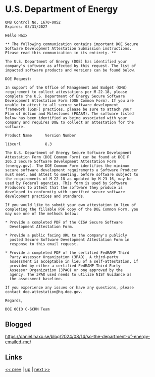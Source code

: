 # U.S. Department of Energy

    OMB Control No. 1670-0052
    Expires: 03/31/2027

    Hello Haxx

    ** The following communication contains important DOE Secure
    Software Development Attestation Submission instructions.
    Please read this communication in its entirety. **

    The U.S. Department of Energy (DOE) has identified your
    company's software as affected by this request. The list of
    impacted software products and versions can be found below.

    DOE Request:

    In support of the Office of Management and Budget (OMB)
    requirement to collect attestations per M-22-18, please
    complete the U.S. Department of Energy Secure Software
    Development Attestation Form (DOE Common Form). If you are
    unable to attest to all secure software development
    framework (SSDF) practices, please be sure to attach your
    Plan of Action and Milestones (POA&M). The software listed
    below has been identified as being associated with your
    company and requires DOE to collect an attestation for the
    software.

    Product Name      Version Number

    libcurl           8.3

    The U.S. Department of Energy Secure Software Development
    Attestation Form (DOE Common Form) can be found at DOE F
    205.2 Secure Software Development Attestation Form
    (energy.gov). The DOE Common Form identifies the minimum
    secure software development requirements a Software Producer
    must meet, and attest to meeting, before software subject to
    the requirements of M-22-18 as updated by M-23-16, may be
    used by Federal agencies. This form is used by Software
    Producers to attest that the software they produce is
    developed in conformity with specified secure software
    development practices and standards.

    If you would like to submit your own attestation in lieu of
    completing the fillable PDF copy of the DOE Common Form, you
    may use one of the methods below:

    * Provide a completed PDF of the CISA Secure Software
      Development Attestation Form.

    * Provide a public facing URL to the company's publicly
      posted Secure Software Development Attestation Form in
      response to this email request.

    * Provide a completed PDF of the certified FedRAMP Third
      Party Assessor Organization (3PAO). A third-party
      assessment is acceptable in lieu of a self-attestation, if
      provided by either a certified FedRAMP Third Party
      Assessor Organization (3PAO) or one approved by the
      agency. The 3PAO used needs to utilize NIST Guidance as
      the assessment baseline.

    If you experience any issues or have any questions, please
    contact doe.attestation@hq.doe.gov.

    Regards,

    DOE OCIO C-SCRM Team

## Blogged

<https://daniel.haxx.se/blog/2024/08/14/so-the-department-of-energy-emailed-me/>

## Links

[<< prev](2024-08-07.md) | [up](../) | [next >> ](2024-08-21.md)
